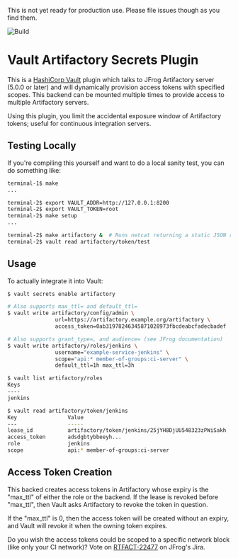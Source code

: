 This is not yet ready for production use. Please file issues though as you find them.

![Build](https://github.com/idcmp/artifactory-secrets-plugin/workflows/Build/badge.svg)

# Vault Artifactory Secrets Plugin

This is a [HashiCorp Vault](https://www.vaultproject.io/) plugin which talks to JFrog Artifactory server (5.0.0 or later) and will
dynamically provision access tokens with specified scopes. This backend can be mounted multiple times
to provide access to multiple Artifactory servers.

Using this plugin, you limit the accidental exposure window of Artifactory tokens; useful for continuous
integration servers.

## Testing Locally

If you're compiling this yourself and want to do a local sanity test, you
can do something like:

```bash
terminal-1$ make
...

terminal-2$ export VAULT_ADDR=http://127.0.0.1:8200
terminal-2$ export VAULT_TOKEN=root
terminal-2$ make setup
...

terminal-2$ make artifactory &  # Runs netcat returning a static JSON response
terminal-2$ vault read artifactory/token/test
```


## Usage

To actually integrate it into Vault:

```bash
$ vault secrets enable artifactory

# Also supports max_ttl= and default_ttl=
$ vault write artifactory/config/admin \
               url=https://artifactory.example.org/artifactory \
               access_token=0ab31978246345871028973fbcdeabcfadecbadef

# Also supports grant_type=, and audience= (see JFrog documentation)
$ vault write artifactory/roles/jenkins \
               username="example-service-jenkins" \
               scope="api:* member-of-groups:ci-server" \
               default_ttl=1h max_ttl=3h 

$ vault list artifactory/roles
Keys
----
jenkins

$ vault read artifactory/token/jenkins 
Key                Value
---                -----
lease_id           artifactory/token/jenkins/25jYH8DjUU548323zPWiSakh
access_token       adsdgbtybbeeyh...
role               jenkins
scope              api:* member-of-groups:ci-server
```

## Access Token Creation

This backed creates access tokens in Artifactory whose expiry is the "max_ttl" of
either the role or the backend. If the lease is revoked before "max_ttl", then Vault asks
Artifactory to revoke the token in question. 

If the "max_ttl" is 0, then the access token will be created without an expiry, and Vault
will revoke it when the owning token expires.

Do you wish the access tokens could be scoped to a specific network block (like only your
CI network)? Vote on [RTFACT-22477](https://www.jfrog.com/jira/browse/RTFACT-22477) on JFrog's Jira.
